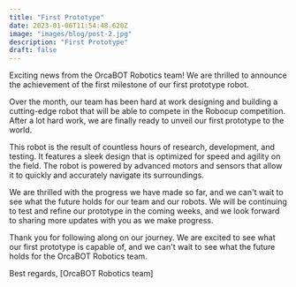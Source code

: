 ```yaml
---
title: "First Prototype"
date: 2023-01-06T11:54:48.620Z
image: "images/blog/post-2.jpg"
description: "First Prototype"
draft: false
---
```


Exciting news from the OrcaBOT Robotics team! We are thrilled to announce the achievement of the first milestone of our first prototype robot.

Over the month, our team has been hard at work designing and building a cutting-edge robot that will be able to compete in the Robocup competition. After a lot hard work, we are finally ready to unveil our first prototype to the world.

This robot is the result of countless hours of research, development, and testing. It features a sleek design that is optimized for speed and agility on the field. The robot is powered by advanced motors and sensors that allow it to quickly and accurately navigate its surroundings.

We are thrilled with the progress we have made so far, and we can't wait to see what the future holds for our team and our robots. We will be continuing to test and refine our prototype in the coming weeks, and we look forward to sharing more updates with you as we make progress.

Thank you for following along on our journey. We are excited to see what our first prototype is capable of, and we can't wait to see what the future holds for the OrcaBOT Robotics team.

Best regards, \[OrcaBOT Robotics team\]